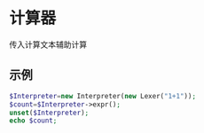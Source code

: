 # 计算器
传入计算文本辅助计算

## 示例
```php
$Interpreter=new Interpreter(new Lexer("1+1"));
$count=$Interpreter->expr();
unset($Interpreter);
echo $count;
```
